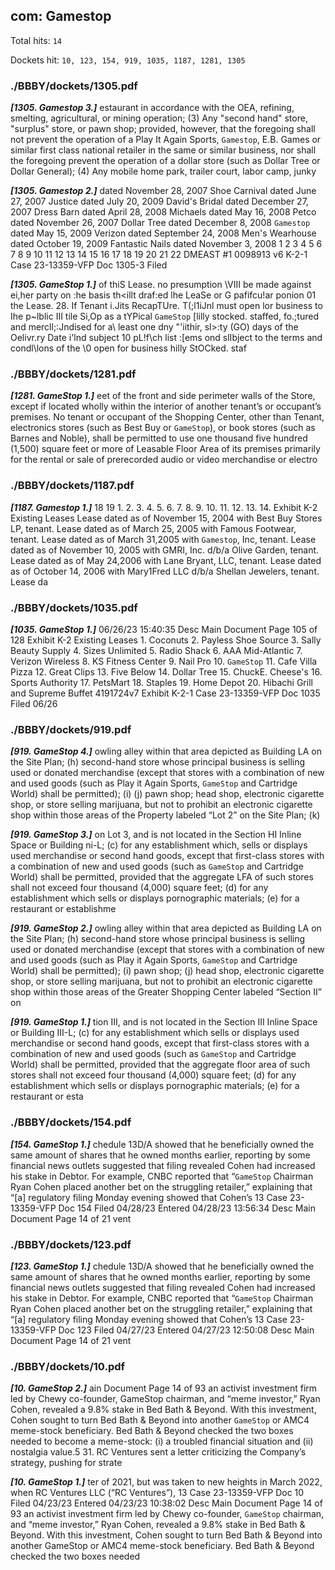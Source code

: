 
## com: Gamestop

Total hits: `14`

Dockets hit: `10, 123, 154, 919, 1035, 1187, 1281, 1305`

### ./BBBY/dockets/1305.pdf
***[1305. Gamestop 3.]*** estaurant in accordance with the OEA, refining, smelting, agricultural, or mining operation; (3) Any "second hand" store, "surplus" store, or pawn shop; provided, however, that the foregoing shall not prevent the operation of a Play It Again Sports, `Gamestop`, E.B. Games or similar first class national retailer in the same or similar business, nor shall the foregoing prevent the operation of a dollar store (such as Dollar Tree or Dollar General); (4) Any mobile home park, trailer court, labor camp, junky

***[1305. Gamestop 2.]*** dated November 28, 2007 Shoe Carnival dated June 27, 2007 Justice dated July 20, 2009 David's Bridal dated December 27, 2007 Dress Barn dated April 28, 2008 Michaels dated May 16, 2008 Petco dated November 26, 2007 Dollar Tree dated December 8, 2008 `Gamestop` dated May 15, 2009 Verizon dated September 24, 2008 Men's Wearhouse dated October 19, 2009 Fantastic Nails dated November 3, 2008 1 2 3 4 5 6 7 8 9 10 11 12 13 14 15 16 17 18 19 20 21 22 DMEAST #1 0098913 v6 K-2-1 Case 23-13359-VFP Doc 1305-3 Filed 

***[1305. GameStop 1.]***  of thiS Lease. no presumption \VIII be made against ei,her party on :he basis th<illt draf:ed lhe LeaSe or G pafifcu!ar ponion 01 the Lease. 28. If Tenant i.Jits RecapTUre. T(;l1iJnl must open lor business to Ihe p~lblic III tile Si,Op as a tYPical `GameStop` [lilly stocked. staffed, fo.;tured and mercll;:Jndised for a\ least one dny "'iithir, sl>:ty (GO) days of the Oelivr.ry Date i'lnd subject 10 pL!f\ch list :[ems ond slIbject to the terms and condl\lons of the \0 open for business hilly StOCked. staf


### ./BBBY/dockets/1281.pdf
***[1281. GameStop 1.]*** eet of the front and side perimeter walls of the Store, except if located wholly within the interior of another tenant’s or occupant’s premises. No tenant or occupant of the Shopping Center, other than Tenant, electronics stores (such as Best Buy or `GameStop`), or book stores (such as Barnes and Noble), shall be permitted to use one thousand five hundred (1,500) square feet or more of Leasable Floor Area of its premises primarily for the rental or sale of prerecorded audio or video merchandise or electro


### ./BBBY/dockets/1187.pdf
***[1187. Gamestop 1.]*** 18 19 1. 2. 3. 4. 5. 6. 7. 8. 9. 10. 11. 12. 13. 14. Exhibit K-2 Existing Leases Lease dated as of November 15, 2004 with Best Buy Stores LP, tenant. Lease dated as of March 25, 2005 with Famous Footwear, tenant. Lease dated as of March 31,2005 with `Gamestop`, Inc, tenant. Lease dated as of November 10, 2005 with GMRI, Inc. d/b/a Olive Garden, tenant. Lease dated as of May 24,2006 with Lane Bryant, LLC, tenant. Lease dated as of October 14, 2006 with Mary1Fred LLC d/b/a Shellan Jewelers, tenant. Lease da


### ./BBBY/dockets/1035.pdf
***[1035. GameStop 1.]*** 06/26/23 15:40:35 Desc Main Document Page 105 of 128 Exhibit K-2 Existing Leases 1. Coconuts 2. Payless Shoe Source 3. Sally Beauty Supply 4. Sizes Unlimited 5. Radio Shack 6. AAA Mid-Atlantic 7. Verizon Wireless 8. KS Fitness Center 9. Nail Pro 10. `GameStop` 11. Cafe Villa Pizza 12. Great Clips 13. Five Below 14. Dollar Tree 15. ChuckE. Cheese's 16. Sports Authority 17. PetsMart 18. Staples 19. Home Depot 20. Hibachi Grill and Supreme Buffet 4191724v7 Exhibit K-2-1 Case 23-13359-VFP Doc 1035 Filed 06/26


### ./BBBY/dockets/919.pdf
***[919. GameStop 4.]*** owling alley within that area depicted as Building LA on the Site Plan; (h) second-hand store whose principal business is selling used or donated merchandise (except that stores with a combination of new and used goods (such as Play it Again Sports, `GameStop` and Cartridge World) shall be permitted); (i) (j) pawn shop; head shop, electronic cigarette shop, or store selling marijuana, but not to prohibit an electronic cigarette shop within those areas of the Property labeled “Lot 2” on the Site Plan; (k) 

***[919. GameStop 3.]***  on Lot 3, and is not located in the Section HI Inline Space or Building ni-L; (c) for any establishment which, sells or displays used merchandise or second hand goods, except that first-class stores with a combination of new and used goods (such as `GameStop` and Cartridge World) shall be permitted, provided that the aggregate LFA of such stores shall not exceed four thousand (4,000) square feet; (d) for any establishment which sells or displays pornographic materials; (e) for a restaurant or establishme

***[919. GameStop 2.]*** owling alley within that area depicted as Building LA on the Site Plan; (h) second-hand store whose principal business is selling used or donated merchandise (except that stores with a combination of new and used goods (such as Play it Again Sports, `GameStop` and Cartridge World) shall be permitted); (i) pawn shop; (j) head shop, electronic cigarette shop, or store selling marijuana, but not to prohibit an electronic cigarette shop within those areas of the Greater Shopping Center labeled “Section II” on

***[919. GameStop 1.]*** tion III, and is not located in the Section III Inline Space or Building III-L; (c) for any establishment which sells or displays used merchandise or second hand goods, except that first-class stores with a combination of new and used goods (such as `GameStop` and Cartridge World) shall be permitted, provided that the aggregate floor area of such stores shall not exceed four thousand (4,000) square feet; (d) for any establishment which sells or displays pornographic materials; (e) for a restaurant or esta


### ./BBBY/dockets/154.pdf
***[154. GameStop 1.]*** chedule 13D/A showed that he beneficially owned the same amount of shares that he owned months earlier, reporting by some financial news outlets suggested that filing revealed Cohen had increased his stake in Debtor. For example, CNBC reported that “`GameStop` Chairman Ryan Cohen placed another bet on the struggling retailer,” explaining that “[a] regulatory filing Monday evening showed that Cohen’s 13 Case 23-13359-VFP Doc 154 Filed 04/28/23 Entered 04/28/23 13:56:34 Desc Main Document Page 14 of 21 vent


### ./BBBY/dockets/123.pdf
***[123. GameStop 1.]*** chedule 13D/A showed that he beneficially owned the same amount of shares that he owned months earlier, reporting by some financial news outlets suggested that filing revealed Cohen had increased his stake in Debtor. For example, CNBC reported that “`GameStop` Chairman Ryan Cohen placed another bet on the struggling retailer,” explaining that “[a] regulatory filing Monday evening showed that Cohen’s 13 Case 23-13359-VFP Doc 123 Filed 04/27/23 Entered 04/27/23 12:50:08 Desc Main Document Page 14 of 21 vent


### ./BBBY/dockets/10.pdf
***[10. GameStop 2.]*** ain Document Page 14 of 93 an activist investment firm led by Chewy co-founder, GameStop chairman, and “meme investor,” Ryan Cohen, revealed a 9.8% stake in Bed Bath & Beyond. With this investment, Cohen sought to turn Bed Bath & Beyond into another `GameStop` or AMC4 meme-stock beneficiary. Bed Bath & Beyond checked the two boxes needed to become a meme-stock: (i) a troubled financial situation and (ii) nostalgia value.5 31. RC Ventures sent a letter criticizing the Company’s strategy, pushing for strate

***[10. GameStop 1.]*** ter of 2021, but was taken to new heights in March 2022, when RC Ventures LLC (“RC Ventures”), 13 Case 23-13359-VFP Doc 10 Filed 04/23/23 Entered 04/23/23 10:38:02 Desc Main Document Page 14 of 93 an activist investment firm led by Chewy co-founder, `GameStop` chairman, and “meme investor,” Ryan Cohen, revealed a 9.8% stake in Bed Bath & Beyond. With this investment, Cohen sought to turn Bed Bath & Beyond into another GameStop or AMC4 meme-stock beneficiary. Bed Bath & Beyond checked the two boxes needed 

